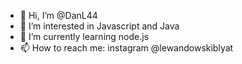 - 👋 Hi, I’m @DanL44
- 👀 I’m interested in Javascript and Java
- 🌱 I’m currently learning node.js
- 📫 How to reach me: instagram @lewandowskiblyat


